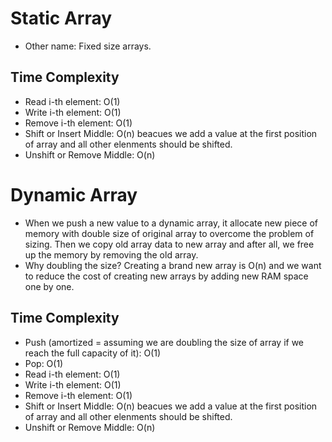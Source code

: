 # Static Array
- Other name: Fixed size arrays.

## Time Complexity
- Read i-th element: O(1)
- Write i-th element: O(1)
- Remove i-th element: O(1)
- Shift or Insert Middle:  O(n) beacues we add a value at the first position of array and all other elenments should be shifted.
- Unshift or Remove Middle: O(n)

# Dynamic Array
- When we push a new value to a dynamic array, it allocate new piece of memory with double size of original array to overcome the problem of sizing. Then we copy old array data to new array and after all, we free up the memory by removing the old array.
- Why doubling the size? Creating a brand new array is O(n) and we want to reduce the cost of creating new arrays by adding new RAM space one by one. 

## Time Complexity
- Push (amortized = assuming we are doubling the size of array if we reach the full capacity of it): O(1)
- Pop: O(1)
- Read i-th element: O(1)
- Write i-th element: O(1)
- Remove i-th element: O(1)
- Shift or Insert Middle:  O(n) beacues we add a value at the first position of array and all other elenments should be shifted.
- Unshift or Remove Middle: O(n)